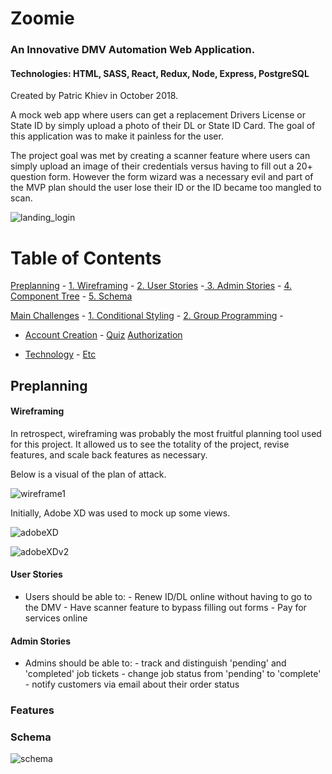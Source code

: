 # Zoomie

### An Innovative DMV Automation Web Application.

#### Technologies: HTML, SASS, React, Redux, Node, Express, PostgreSQL

Created by Patric Khiev in October 2018.

A mock web app where users can get a replacement Drivers License or State ID by simply upload a photo of their DL or State ID Card. The goal of this application was to make it painless for the user.

The project goal was met by creating a scanner feature where users can simply upload an image of their credentials versus having to fill out a 20+ question form. However the form wizard was a necessary evil and part of the MVP plan should the user lose their ID or the ID became too mangled to scan.

![landing_login](https://s3.amazonaws.com/zoomie/v3.gif)

# Table of Contents

[Preplanning](#preplanning) - [1. Wireframing](#wireframing) - [2. User Stories](#user-stories) -[ 3. Admin Stories](#admin-stories) - [ 4. Component Tree](#component-tree) - [5. Schema](#schema)

[Main Challenges](#main-challenges) - [1. Conditional Styling](#conditional-styling) - [2. Group Programming](#averaged-profile-algorithm) -

- [Account Creation](#account-creation) - [Quiz](#quiz) [Authorization](#authorization)

* [Technology](#technology) - [Etc](#)

## Preplanning

#### Wireframing

In retrospect, wireframing was probably the most fruitful planning tool used for this project. It allowed us to see the totality of the project, revise features, and scale back features as necessary.

Below is a visual of the plan of attack.

![wireframe1](https://s3.amazonaws.com/zoomie/Zoomie+WireFrame.jpg)

Initially, Adobe XD was used to mock up some views.

![adobeXD](https://s3.amazonaws.com/zoomie/Planningv1.png)

![adobeXDv2](https://s3.amazonaws.com/zoomie/zoommobile1.gif)

#### User Stories

- Users should be able to: - Renew ID/DL online without having to go to the DMV - Have scanner feature to bypass filling out forms - Pay for services online

#### Admin Stories

- Admins should be able to: - track and distinguish 'pending' and 'completed' job tickets - change job status from 'pending' to 'complete' - notify customers via email about their order status

### Features

### Schema

![schema](https://s3.amazonaws.com/zoomie/Zoomie_schema.png)
